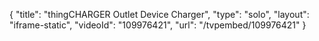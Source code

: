 {
    "title": "thingCHARGER Outlet Device Charger",
    "type": "solo",
    "layout": "iframe-static",
    "videoId": "109976421",
    "url": "\/tvpembed\/109976421"
}